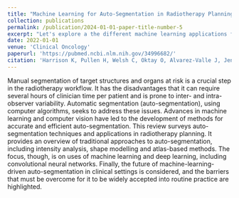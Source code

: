 ```yaml
---
title: "Machine Learning for Auto-Segmentation in Radiotherapy Planning."
collection: publications
permalink: /publication/2024-01-01-paper-title-number-5
excerpt: "Let's explore a the different machine learning applications for auto-segmentation tools in radiotherapy planning systems"
date: 2022-01-01
venue: 'Clinical Oncology'
paperurl: 'https://pubmed.ncbi.nlm.nih.gov/34996682/'
citation: 'Harrison K, Pullen H, Welsh C, Oktay O, Alvarez-Valle J, Jena R. Machine Learning for Auto-Segmentation in Radiotherapy Planning. Clin Oncol (R Coll Radiol). 2022 Feb;34(2):74-88. doi: 10.1016/j.clon.2021.12.003. Epub 2022 Jan 5. PMID: 34996682.'
---
```


Manual segmentation of target structures and organs at risk is a crucial step in the radiotherapy workflow. It has the disadvantages that it can require several hours of clinician time per patient and is prone to inter- and intra-observer variability. Automatic segmentation (auto-segmentation), using computer algorithms, seeks to address these issues. Advances in machine learning and computer vision have led to the development of methods for accurate and efficient auto-segmentation. This review surveys auto-segmentation techniques and applications in radiotherapy planning. It provides an overview of traditional approaches to auto-segmentation, including intensity analysis, shape modelling and atlas-based methods. The focus, though, is on uses of machine learning and deep learning, including convolutional neural networks. Finally, the future of machine-learning-driven auto-segmentation in clinical settings is considered, and the barriers that must be overcome for it to be widely accepted into routine practice are highlighted.


